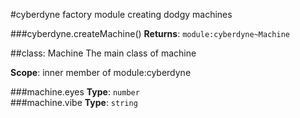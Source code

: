 #cyberdyne
factory module creating dodgy machines

  
###cyberdyne.createMachine()
**Returns**: `module:cyberdyne~Machine`  

##class: Machine
The main class of machine

**Scope**: inner member of module:cyberdyne

###machine.eyes
**Type**: `number`  
###machine.vibe
**Type**: `string`  

